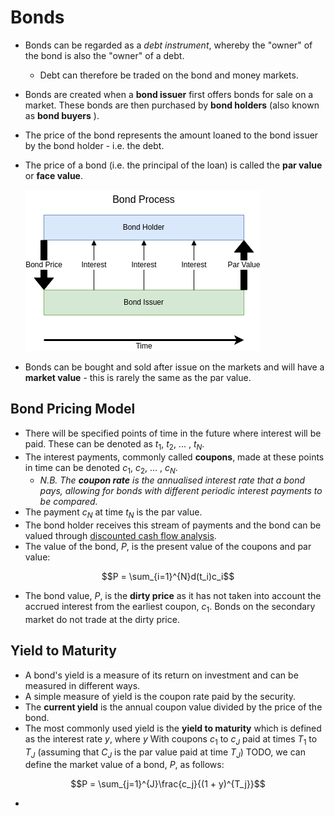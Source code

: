# Bonds

- Bonds can be regarded as a *debt instrument*, whereby the "owner" of the bond is also the "owner" of a debt.
  - Debt can therefore be traded on the bond and money markets.
- Bonds are created when a **bond issuer** first offers bonds for sale on a market. These bonds are then purchased by **bond holders** (also known as **bond buyers** ).
- The price of the bond represents the amount loaned to the bond issuer by the bond holder - i.e. the debt.
- The price of a bond (i.e. the principal of the loan) is called the **par value** or **face value**.

  ![Bond Process](images/bond-process.png "Bond Process")

- Bonds can be bought and sold after issue on the markets and will have a **market value** - this is rarely the same as the par value.

## Bond Pricing Model

- There will be specified points of time in the future where interest will be paid. These can be denoted as $t_1$, $t_2$, ... , $t_N$.
- The interest payments, commonly called **coupons**, made at these points in time can be denoted $c_1$, $c_2$, ... , $c_N$.
  - *N.B. The **coupon rate** is the annualised interest rate that a bond pays, allowing for bonds with different periodic interest payments to be compared.*
- The payment $c_N$ at time $t_N$ is the par value.
- The bond holder receives this stream of payments and the bond can be valued through [discounted cash flow analysis](2_interest-rates.md#discounted-cash-flow-analysis).
- The value of the bond, $P$, is the present value of the coupons and par value:

$$P = \sum_{i=1}^{N}d(t_i)c_i$$

- The bond value, $P$, is the **dirty price** as it has not taken into account the accrued interest from the earliest coupon, $c_1$. Bonds on the secondary market do not trade at the dirty price.

## Yield to Maturity

- A bond's yield is a measure of its return on investment and can be measured in different ways.
- A simple measure of yield is the coupon rate paid by the security.
- The **current yield** is the annual coupon value divided by the price of the bond.
- The most commonly used yield is the **yield to maturity** which is defined as the interest rate $y$, where $y$ With coupons $c_1$ to $c_J$ paid at times $T_1$ to $T_J$ (assuming that $C_J$ is the par value paid at time $T_J$) TODO, we can define the market value of a bond, $P$, as follows:

$$P = \sum_{j=1}^{J}\frac{c_j}{(1 + y)^{T_j}}$$

- 
